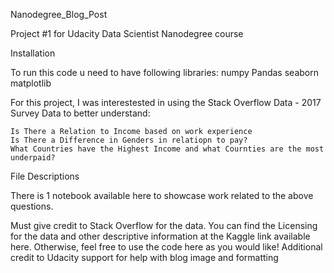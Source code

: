 Nanodegree_Blog_Post

Project #1 for Udacity Data Scientist Nanodegree course

Installation

To run this code u need to have following libraries:
numpy
Pandas
seaborn
matplotlib


For this project, I was interestested in using the Stack Overflow Data - 2017 Survey Data to better understand:

    Is There a Relation to Income based on work experience
    Is There a Difference in Genders in relatiopn to pay?
    What Countries have the Highest Income and what Cournties are the most underpaid?

File Descriptions

There is 1 notebook available here to showcase work related to the above questions.


Must give credit to Stack Overflow for the data. You can find the Licensing for the data and other descriptive information at the Kaggle link available here. Otherwise, feel free to use the code here as you would like!
Additional credit to Udacity support for help with blog image and formatting
